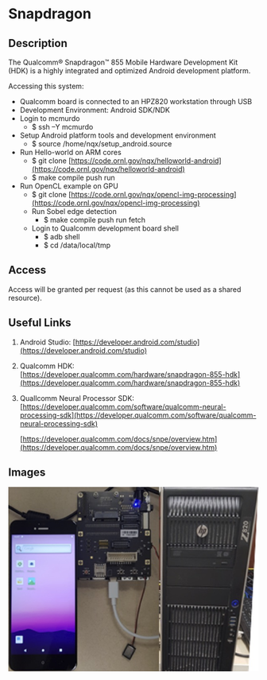 # Snapdragon

## Description

The Qualcomm® Snapdragon™ 855 Mobile Hardware Development Kit \(HDK\) is a highly integrated and optimized Android development platform.

Accessing this system:

* Qualcomm board is connected to an HPZ820 workstation  through USB
* Development Environment: Android SDK/NDK
* Login to mcmurdo
  * $ ssh –Y mcmurdo
* Setup Android platform tools and development environment
  * $ source /home/nqx/setup\_android.source
* Run Hello-world on ARM cores
  * $ git clone [https://code.ornl.gov/nqx/helloworld-android](https://code.ornl.gov/nqx/helloworld-android)
  * $ make  compile  push  run
* Run OpenCL example on GPU
  * $ git clone [https://code.ornl.gov/nqx/opencl-img-processing](https://code.ornl.gov/nqx/opencl-img-processing)
  * Run Sobel edge detection
    * $ make  compile  push  run  fetch
  * Login to Qualcomm development board shell
    * $ adb shell
    * $ cd /data/local/tmp

## Access

Access will be granted per request \(as this cannot be used as a shared resource\).

## Useful Links

1. Android Studio: [https://developer.android.com/studio](https://developer.android.com/studio)
2. Qualcomm HDK: [https://developer.qualcomm.com/hardware/snapdragon-855-hdk](https://developer.qualcomm.com/hardware/snapdragon-855-hdk)
3. Quallcomm Neural Processor SDK: [https://developer.qualcomm.com/software/qualcomm-neural-processing-sdk](https://developer.qualcomm.com/software/qualcomm-neural-processing-sdk)

   [https://developer.qualcomm.com/docs/snpe/overview.htm](https://developer.qualcomm.com/docs/snpe/overview.htm)

## Images

![Laboratory Setup](../.gitbook/assets/snapdragon1.jpg)

